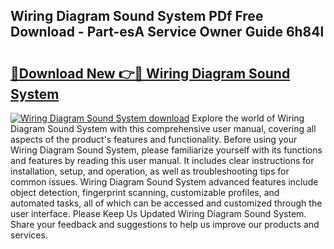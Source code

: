 ## Wiring Diagram Sound System PDf Free Download - Part-esA Service Owner Guide 6h84l

# <h2><a href="http://dftb15o.blite.top/?on=Wiring+Diagram+Sound+System">🔗Download New 👉🔴 Wiring Diagram Sound System</a></h2>

[![Wiring Diagram Sound System download](https://i.imgur.com/lujVjoI.png)](http://dftb15o.blite.top/?on=Wiring+Diagram+Sound+System)
Explore the world of Wiring Diagram Sound System with this comprehensive user manual, covering all aspects of the product's features and functionality. Before using your Wiring Diagram Sound System, please familiarize yourself with its functions and features by reading this user manual. It includes clear instructions for installation, setup, and operation, as well as troubleshooting tips for common issues. Wiring Diagram Sound System advanced features include object detection, fingerprint scanning, customizable profiles, and automated tasks, all of which can be accessed and customized through the user interface. Please Keep Us Updated Wiring Diagram Sound System. Share your feedback and suggestions to help us improve our products and services.
